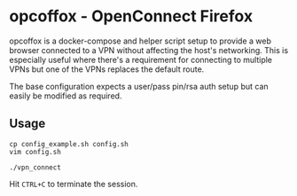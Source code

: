 # opcoffox - OpenConnect Firefox

opcoffox is a docker-compose and helper script setup to provide a web browser
connected to a VPN without affecting the host's networking. This is especially
useful where there's a requirement for connecting to multiple VPNs but one of
the VPNs replaces the default route.

The base configuration expects a user/pass pin/rsa auth setup but can easily be
modified as required.

## Usage

```
cp config_example.sh config.sh
vim config.sh

./vpn_connect
```

Hit `CTRL+C` to terminate the session.
